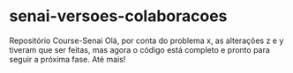 # senai-versoes-colaboracoes
Repositório Course-Senai
Olá, por conta do problema x, as alterações z e y tiveram que ser feitas, mas agora o código está completo e pronto para seguir a próxima fase. 
Até mais!
